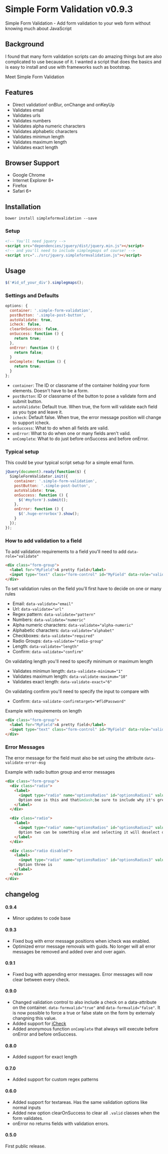 Simple Form Validation v0.9.3
===========

Simple Form Validation - Add form validation to your web form without knowing much about JavaScript

## Background
I found that many form validation scripts can do amazing things but are also complicated to use because of it. I wanted a script that does the basics and is easy to install and use with frameworks such as bootstrap.

Meet Simple Form Validation

## Features
* Direct validation! onBlur, onChange and onKeyUp
* Validates email
* Validates urls
* Validates numbers
* Validates alpha numeric characters
* Validates alphabetic characters
* Validates minimun length
* Validates maximum length
* Validates exact length

## Browser Support
* Google Chrome
* Internet Explorer 8+
* Firefox
* Safari 6+

## Installation
```
bower install simpleformvalidation --save
```

### Setup
```html
<!-- You'll need jquery -->
<script src="dependencies/jquery/dist/jquery.min.js"></script>
<!-- and you'll need to include simplegmaps of course! -->
<script src="../src/jquery.simpleformvalidation.js"></script>
```
## Usage
```javascript
$('#id_of_your_div').simplegmaps();
```

### Settings and Defaults
```javascript
options: {
  container: '.simple-form-validation',
  postButton: '.simple-post-button',
  autoValidate: true,
  icheck: false,
  clearOnSuccess: false,
  onSuccess: function () {
    return true;
  },
  onError: function () {
    return false;
  }
  onComplete: function () {
    return true;
  }
};
```
* `container`: The ID or classname of the container holding your form elements. Doesn't have to be a form.
* `postButton`: ID or classname of the button to pose a validate form and submit button.
* `autoValidate`: Default true. When true, the form will validate each field as you type and leave it.
* `icheck`: Default false. When true, the error message position will change to support icheck.
* `onSuccess`: What to do when all fields are valid.
* `onError`: What to do when one or many fields aren't valid.
* `onComplete`: What to do just before onSuccess and before onError.

### Typical setup
This could be your typical script setup for a simple email form.

```javascript
jQuery(document).ready(function($) {
  SimpleFormValidator.init({
    container: '.simple-form-validation',
    postButton: '.simple-post-button',
    autoValidate: true,
    onSuccess: function () {
      $('#myform').submit();
    },
    onError: function () {
      $('.huge-errorbox').show();
    }
  });
});
```

### How to add validation to a field
To add validation requirements to a field you'll need to add `data-role="validate"`
```html
<div class="form-group">
  <label for="MyField">A pretty field</label>
  <input type="text" class="form-control" id="MyField" data-role="validate" />
</div>
```

To set validation rules on the field you'll first have to decide on one or many rules
* Email: `data-validate="email"`
* Url: `data-validate="url"`
* Regex pattern: `data-validate="pattern"`
* Numbers: `data-validate="numeric"`
* Alpha numeric characters: `data-validate="alpha-numeric"`
* Alphabetic characters: `data-validate="alphabet"`
* Checkboxes: `data-validate="required"`
* Radio Groups: `data-validate="radio-group"`
* Length: `data-validate="length"`
* Confirm: `data-validate="confirm"`

On validating length you'll need to specify minimum or maximum length
* Validates minimun length: `data-validate-minimum="1"`
* Validates maximum length: `data-validate-maximum="10"`
* Validates exact length: `data-validate-exact="6"`

On validating confirm you'll need to specify the input to compare with
* Confirm: `data-validate-confirmtarget="#fldPassword"`

Example with requirements on length
```html
<div class="form-group">
  <label for="MyField">A pretty field</label>
  <input type="text" class="form-control" id="MyField" data-role="validate" data-validate="length" data-validate-minimum="1" data-validate-maximum="10">
</div>
```

### Error Messages
The error message for the field must also be set using the attribute `data-validate-error-msg`

Example with radio button group and error messages
```html
<div class="form-group">
  <div class="radio">
    <label>
      <input type="radio" name="optionsRadios" id="optionsRadios1" value="option1" data-role="validate" data-validate="radio-group"  data-validate-error-msg="Error lipsum dolor">
      Option one is this and that&mdash;be sure to include why it's great
    </label>
  </div>

  <div class="radio">
    <label>
      <input type="radio" name="optionsRadios" id="optionsRadios2" value="option2">
      Option two can be something else and selecting it will deselect option one
    </label>
  </div>

  <div class="radio disabled">
    <label>
      <input type="radio" name="optionsRadios" id="optionsRadios3" value="option3">
      Option three is
    </label>
  </div>
</div>
```


## changelog
#### 0.9.4
* Minor updates to code base

#### 0.9.3
* Fixed bug with error message positions when icheck was enabled.
* Optimized error message removals with guids. No longer will all error messages be removed and added over and over again.

#### 0.9.1
* Fixed bug with appending error messages. Error messages will now clear between every check.

#### 0.9.0
* Changed validation control to also include a check on a data-attribute on the container. ```data-formvalid="true"``` and ```data-formvalid="false"```. It is now possible to force a true or false state on the form by externaly changning this value.
* Added support for [iCheck](http://fronteed.com/iCheck/)
* Added anonymous function ```onComplete``` that always will execute before onError and before onSuccess.

#### 0.8.0
* Added support for exact length

#### 0.7.0
* Added support for custom regex patterns

#### 0.6.0
* Added support for textareas. Has the same validation options like normal inputs
* Added new option clearOnSuccess to clear all `.valid` classes when the form validates.
* onError no returns fields with validation errors.

#### 0.5.0
First public release.
